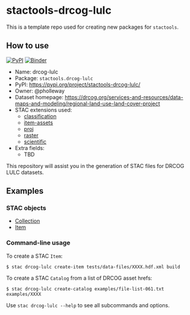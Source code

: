# stactools-drcog-lulc

This is a template repo used for creating new packages for `stactools`.

## How to use

[![PyPI](https://img.shields.io/pypi/v/stactools-drcog-lulc)](https://pypi.org/project/stactools-drcog-lulc/)
[![Binder](https://mybinder.org/badge_logo.svg)](https://mybinder.org/v2/gh/stactools-packages/drcog-lulc/main?filepath=docs/installation_and_basic_usage.ipynb)

- Name: drcog-lulc
- Package: `stactools.drcog-lulc`
- PyPI: https://pypi.org/project/stactools-drcog-lulc/
- Owner: @pholleway
- Dataset homepage: https://drcog.org/services-and-resources/data-maps-and-modeling/regional-land-use-land-cover-project
- STAC extensions used:
  - [classification](https://github.com/stac-extensions/classification/)
  - [item-assets](https://github.com/stac-extensions/item-assets)
  - [proj](https://github.com/stac-extensions/projection)
  - [raster](https://github.com/stac-extensions/raster)
  - [scientific](https://github.com/stac-extensions/scientific)
- Extra fields:
  - TBD

This repository will assist you in the generation of STAC files for DRCOG LULC datasets.

## Examples

### STAC objects

- [Collection](examples/collection.json)
- [Item](examples/item/item.json)

### Command-line usage

To create a STAC `Item`:

```shell
$ stac drcog-lulc create-item tests/data-files/XXXX.hdf.xml build
```

To create a STAC `Catalog` from a list of DRCOG asset hrefs:

```shell
$ stac drcog-lulc create-catalog examples/file-list-061.txt examples/XXXX
```

Use `stac drcog-lulc --help` to see all subcommands and options.
